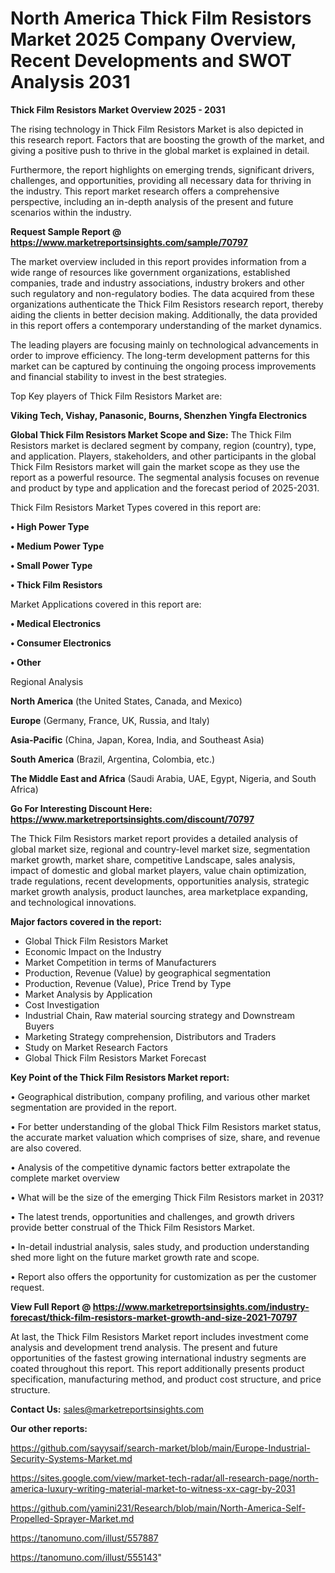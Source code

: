 # North America Thick Film Resistors Market 2025 Company Overview, Recent Developments and SWOT Analysis 2031

<Strong> Thick Film Resistors Market Overview 2025 - 2031</strong>

The rising technology in Thick Film Resistors Market is also depicted in this research report. Factors that are boosting the growth of the market, and giving a positive push to thrive in the global market is explained in detail.

Furthermore, the report highlights on emerging trends, significant drivers, challenges, and opportunities, providing all necessary data for thriving in the industry. This report market research offers a comprehensive perspective, including an in-depth analysis of the present and future scenarios within the industry.

<strong>Request Sample Report @ <a href=https://www.marketreportsinsights.com/sample/70797>https://www.marketreportsinsights.com/sample/70797</a></strong>

The market overview included in this report provides information from a wide range of resources like government organizations, established companies, trade and industry associations, industry brokers and other such regulatory and non-regulatory bodies. The data acquired from these organizations authenticate the Thick Film Resistors research report, thereby aiding the clients in better decision making. Additionally, the data provided in this report offers a contemporary understanding of the market dynamics.

The leading players are focusing mainly on technological advancements in order to improve efficiency. The long-term development patterns for this market can be captured by continuing the ongoing process improvements and financial stability to invest in the best strategies.

Top Key players of Thick Film Resistors Market are:

<strong>Viking Tech, Vishay, Panasonic, Bourns, Shenzhen Yingfa Electronics</strong>

<strong><b>Global Thick Film Resistors Market Scope and Size:</b></strong>
The Thick Film Resistors market is declared segment by company, region (country), type, and application. Players, stakeholders, and other participants in the global Thick Film Resistors market will gain the market scope as they use the report as a powerful resource. The segmental analysis focuses on revenue and product by type and application and the forecast period of 2025-2031.

Thick Film Resistors Market Types covered in this report are:

<strong>• High Power Type

• Medium Power Type

• Small Power Type

• Thick Film Resistors</strong>

Market Applications covered in this report are:

<strong>• Medical Electronics

• Consumer Electronics

• Other</strong> 

Regional Analysis

<strong>North America</strong> (the United States, Canada, and Mexico)

<strong>Europe</strong> (Germany, France, UK, Russia, and Italy)

<strong>Asia-Pacific</strong> (China, Japan, Korea, India, and Southeast Asia)

<strong>South America</strong> (Brazil, Argentina, Colombia, etc.)

<strong>The Middle East and Africa</strong> (Saudi Arabia, UAE, Egypt, Nigeria, and South Africa)

<strong>Go For Interesting Discount Here: <a href=https://www.marketreportsinsights.com/discount/70797>https://www.marketreportsinsights.com/discount/70797</a></strong>

The Thick Film Resistors market report provides a detailed analysis of global market size, regional and country-level market size, segmentation market growth, market share, competitive Landscape, sales analysis, impact of domestic and global market players, value chain optimization, trade regulations, recent developments, opportunities analysis, strategic market growth analysis, product launches, area marketplace expanding, and technological innovations.

<strong><b>Major factors covered in the report:</b></strong>
<ul>
  <li>Global Thick Film Resistors Market </li>
  <li>Economic Impact on the Industry</li>
  <li>Market Competition in terms of Manufacturers</li>
  <li>Production, Revenue (Value) by geographical segmentation</li>
  <li>Production, Revenue (Value), Price Trend by Type</li>
  <li>Market Analysis by Application</li>
  <li>Cost Investigation</li>
  <li>Industrial Chain, Raw material sourcing strategy and Downstream Buyers</li>
  <li>Marketing Strategy comprehension, Distributors and Traders</li>
  <li>Study on Market Research Factors</li>
  <li>Global Thick Film Resistors Market Forecast</li>
</ul>

<strong><b>Key Point of the Thick Film Resistors Market report:</b></strong>

• Geographical distribution, company profiling, and various other market segmentation are provided in the report.

• For better understanding of the global Thick Film Resistors market status, the accurate market valuation which comprises of size, share, and revenue are also covered.

• Analysis of the competitive dynamic factors better extrapolate the complete market overview

• What will be the size of the emerging Thick Film Resistors market in 2031?

• The latest trends, opportunities and challenges, and growth drivers provide better construal of the Thick Film Resistors Market.

• In-detail industrial analysis, sales study, and production understanding shed more light on the future market growth rate and scope.

• Report also offers the opportunity for customization as per the customer request.

<strong><b>View Full Report @ <a href=https://www.marketreportsinsights.com/industry-forecast/thick-film-resistors-market-growth-and-size-2021-70797>https://www.marketreportsinsights.com/industry-forecast/thick-film-resistors-market-growth-and-size-2021-70797</a></b></strong>


At last, the Thick Film Resistors Market report includes investment come analysis and development trend analysis. The present and future opportunities of the fastest growing international industry segments are coated throughout this report. This report additionally presents product specification, manufacturing method, and product cost structure, and price structure.

<strong>Contact Us:</strong>
sales@marketreportsinsights.com

<strong>Our other reports:</strong>

<a href=https://github.com/sayysaif/search-market/blob/main/Europe-Industrial-Security-Systems-Market.md>https://github.com/sayysaif/search-market/blob/main/Europe-Industrial-Security-Systems-Market.md</a>

<a href=https://sites.google.com/view/market-tech-radar/all-research-page/north-america-luxury-writing-material-market-to-witness-xx-cagr-by-2031>https://sites.google.com/view/market-tech-radar/all-research-page/north-america-luxury-writing-material-market-to-witness-xx-cagr-by-2031</a>

<a href=https://github.com/yamini231/Research/blob/main/North-America-Self-Propelled-Sprayer-Market.md>https://github.com/yamini231/Research/blob/main/North-America-Self-Propelled-Sprayer-Market.md</a>

<a href=https://tanomuno.com/illust/557887>https://tanomuno.com/illust/557887</a>

<a href=https://tanomuno.com/illust/555143>https://tanomuno.com/illust/555143</a>"
